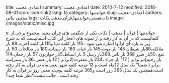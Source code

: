 title: اعدادی عجیب
summary: اعدادی عجیب
date: 2010-7-12
modified: 2018-08-01
icon:  icon-link2
lang: fa
category: خواندنیها
slug: اعدادی-عجیب
authors: مجتبی بنائی
tags: ذات‌هستی,خواندنیها,قرآن,مذهب,نکات
image: /images/static/misc.jpg

s: خواندنیها | قرآن | مذهب | نکات    یکی  از شگفتی  های  قرآن مجید ،مجموع برخی  از کلماتیست  که  در  آن  به  کار  رفته  و  از  نمونه  های  اعجاز  این  کتاب  آسمانیست  که  به  شرح  زیر  به  پاره  ای  ازآنها  اشاره  می  شود :   115 بار کلمه دنیا و115بار کلمه آخرت  88 بار ملائکه،88بار شیطان  145 بار موت،145 بار حیات  180 بار سیئات،180 بار صالحات  50 بار نفع ،50بار ضرر  368 بار ناس،368بار رسل  5 بار اسباط،5بار حواریون  57 بار رحمان،114 بار رحیم(دو برابر (  117 بار جزاء ،234 بار مغفرت(2برابر (  12 بار عسر ،36 بار یسر(سه برابر (   ضمنا" یک  سال 12ماه است و 12 مرتبه کلمه شهر یعنی ماه در قرآن به کار رفته  است.همچنین یک سال 365 روز است و365 مرتبه کلمه یوم،به معنی روز در قرآن به  کار رفته است .  جالب  نیست؟نظر  شما  چیه؟